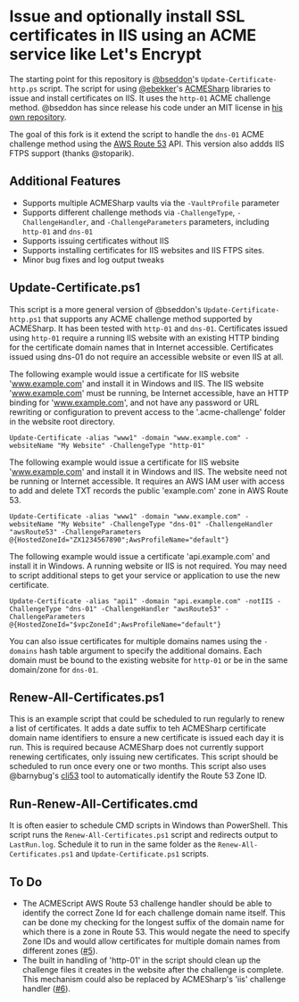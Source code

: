 # Issue and optionally install SSL certificates in IIS using an ACME service like Let's Encrypt

The starting point for this repository is [@bseddon](https://github.com/bseddon)'s `Update-Certificate-http.ps` script. The script for using [@ebekker](https://github.com/ebekker)'s [ACMESharp](https://github.com/ebekker/ACMESharp) libraries to issue and install certificates on IIS. It uses the `http-01` ACME challenge method. @bseddon has since release his code under an MIT license in [his own repository](https://github.com/whereisaaron/acmesharp-script).

The goal of this fork is it extend the script to handle the `dns-01` ACME challenge method using the [AWS Route 53](https://aws.amazon.com/route53/) API. This version also addds IIS FTPS support (thanks @stoparik).

## Additional Features

* Supports multiple ACMESharp vaults via the `-VaultProfile` parameter
* Supports different challenge methods via `-ChallengeType`, `-ChallengeHandler`, and `-ChallengeParameters` parameters, including `http-01` and `dns-01`
* Supports issuing certificates without IIS
* Supports installing certificates for IIS websites and IIS FTPS sites.
* Minor bug fixes and log output tweaks

## Update-Certificate.ps1

This script is a more general version of @bseddon's `Update-Certificate-http.ps1` that supports any ACME challenge method supported by ACMESharp. It has been tested with `http-01` and `dns-01`. Certificates issued using `http-01` require a running IIS website with an existing HTTP binding for the certificate domain names that in Internet accessible. Certificates issued using dns-01 do not require an accessible website or even IIS at all.

The following example would issue a certificate for IIS website 'www.example.com' and install it in Windows and IIS. The IIS website 'www.example.com' must be running, be Internet accessible, have an HTTP binding for 'www.example.com', and not have any password or URL rewriting or configuration to prevent access to the '.acme-challenge' folder in the website root directory.

```
Update-Certificate -alias "www1" -domain "www.example.com" -websiteName "My Website" -ChallengeType "http-01"
```

The following example would issue a certificate for IIS website 'www.example.com' and install it in Windows and IIS. The website need not be running or Internet accessible. It requires an AWS IAM user with access to add and delete TXT records the public 'example.com' zone in AWS Route 53.

```
Update-Certificate -alias "www1" -domain "www.example.com" -websiteName "My Website" -ChallengeType "dns-01" -ChallengeHandler "awsRoute53" -ChallengeParameters @{HostedZoneId="ZX1234567890";AwsProfileName="default"}
```

The following example would issue a certificate 'api.example.com' and install it in Windows. A running website or IIS is not required. You may need to script additional steps to get your service or application to use the new certificate.

```
Update-Certificate -alias "api1" -domain "api.example.com" -notIIS -ChallengeType "dns-01" -ChallengeHandler "awsRoute53" -ChallengeParameters @{HostedZoneId="$vpcZoneId";AwsProfileName="default"}
```

You can also issue certificates for multiple domains names using the `-domains` hash table argument to specify the additional domains. Each domain must be bound to the existing website for `http-01` or be in the same domain/zone for `dns-01`.

## Renew-All-Certificates.ps1

This is an example script that could be scheduled to run regularly to renew a list of certificates. It adds a date suffix to teh ACMESharp certificate domain name identifiers to ensure a new certificate is issued each day it is run. This is required because ACMESharp does not currently support renewing certificates, only issuing new certificates. This script should be scheduled to run once every one or two months. This script also uses @barnybug's [cli53](https://github.com/barnybug/cli53) tool to automatically identify the Route 53 Zone ID.

## Run-Renew-All-Certificates.cmd

It is often easier to schedule CMD scripts in Windows than PowerShell. This script runs the `Renew-All-Certificates.ps1` script and redirects output to `LastRun.log`. Schedule it to run in the same folder as the `Renew-All-Certificates.ps1` and `Update-Certificate.ps1` scripts.

## To Do

* The ACMEScript AWS Route 53 challenge handler should be able to identify the correct Zone Id for each challenge domain name itself. This can be done my checking for the longest suffix of the domain name for which there is a zone in Route 53. This would negate the need to specify Zone IDs and would allow certificates for multiple domain names from different zones ([#5](https://github.com/whereisaaron/acmesharp-update-certificate/issues/5)).
* The built in handling of 'http-01' in the script should clean up the challenge files it creates in the website after the challenge is complete. This mechanism could also be replaced by ACMESharp's 'iis' challenge handler ([#6](https://github.com/whereisaaron/acmesharp-update-certificate/issues/5)).
